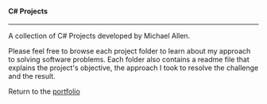 #### C# Projects
***

A collection of C# Projects developed by Michael Allen. 

Please feel free to browse each project folder to learn about my approach to solving software problems. Each folder also contains a readme file that explains the project's objective, the approach I took to resolve the challenge and the result. 


Return to the [portfolio](../../../)
